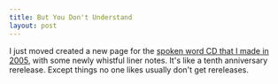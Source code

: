 ```yaml
---
title: But You Don't Understand
layout: post
---
```


I just moved created a new page for the [spoken word CD that I made in 2005](http://butyoudontunderstand.elliotharmon.org/), with some newly whistful liner notes. It's like a tenth anniversary rerelease. Except things no one likes usually don't get rereleases.
